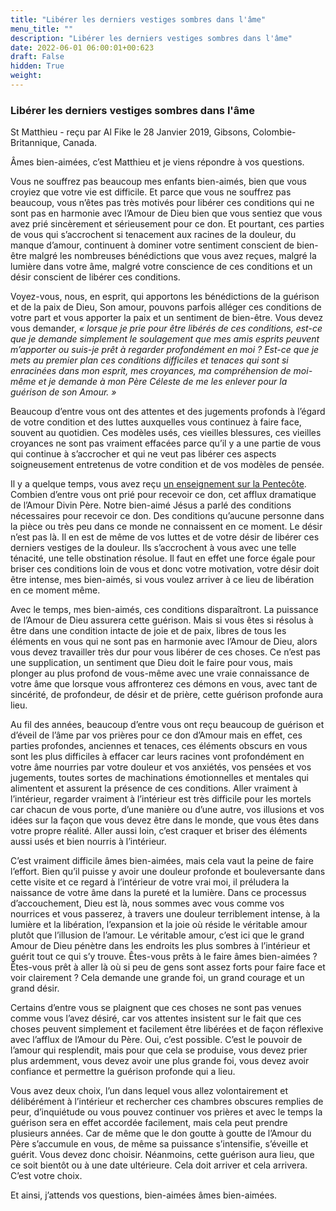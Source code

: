 ```yaml
---
title: "Libérer les derniers vestiges sombres dans l'âme"
menu_title: ""
description: "Libérer les derniers vestiges sombres dans l'âme"
date: 2022-06-01 06:00:01+00:623
draft: False
hidden: True
weight:
---
```

### Libérer les derniers vestiges sombres dans l'âme

St Matthieu - reçu par Al Fike le 28 Janvier 2019, Gibsons, Colombie-Britannique, Canada.

Âmes bien-aimées, c’est Matthieu et je viens répondre à vos questions.

Vous ne souffrez pas beaucoup mes enfants bien-aimés, bien que vous croyiez que votre vie est difficile. Et parce que vous ne souffrez pas beaucoup, vous n’êtes pas très motivés pour libérer ces conditions qui ne sont pas en harmonie avec l’Amour de Dieu bien que vous sentiez que vous avez prié sincèrement et sérieusement pour ce don. Et pourtant, ces parties de vous qui s’accrochent si tenacement aux racines de la douleur, du manque d’amour, continuent à dominer votre sentiment conscient de bien-être malgré les nombreuses bénédictions que vous avez reçues, malgré la lumière dans votre âme, malgré votre conscience de ces conditions et un désir conscient de libérer ces conditions.

Voyez-vous, nous, en esprit, qui apportons les bénédictions de la guérison et de la paix de Dieu, Son amour, pouvons parfois alléger ces conditions de votre part et vous apporter la paix et un sentiment de bien-être. Vous devez vous demander, *« lorsque je prie pour être libérés de ces conditions, est-ce que je demande simplement le soulagement que mes amis esprits peuvent m’apporter ou suis-je prêt à regarder profondément en moi ? Est-ce que je mets au premier plan ces conditions difficiles et tenaces qui sont si enracinées dans mon esprit, mes croyances, ma compréhension de moi-même et je demande à mon Père Céleste de me les enlever pour la guérison de son Amour. »*

Beaucoup d’entre vous ont des attentes et des jugements profonds à l’égard de votre condition et des luttes auxquelles vous continuez à faire face, souvent au quotidien. Ces modèles usés, ces vieilles blessures, ces vieilles croyances ne sont pas vraiment effacées parce qu’il y a une partie de vous qui continue à s’accrocher et qui ne veut pas libérer ces aspects soigneusement entretenus de votre condition et de vos modèles de pensée.

Il y a quelque temps, vous avez reçu [un enseignement sur la Pentecôte](/fr-contemporary-messages/fr-contemporary-messages-by-date-order/fr-contemporary-messages-2017/fr-2017-5-11-1-af-jesus/). Combien d’entre vous ont prié pour recevoir ce don, cet afflux dramatique de l’Amour Divin Père. Notre bien-aimé Jésus a parlé des conditions nécessaires pour recevoir ce don. Des conditions qu’aucune personne dans la pièce ou très peu dans ce monde ne connaissent en ce moment. Le désir n’est pas là. Il en est de même de vos luttes et de votre désir de libérer ces derniers vestiges de la douleur. Ils s’accrochent à vous avec une telle ténacité, une telle obstination résolue. Il faut en effet une force égale pour briser ces conditions loin de vous et donc votre motivation, votre désir doit être intense, mes bien-aimés, si vous voulez arriver à ce lieu de libération en ce moment même.

Avec le temps, mes bien-aimés, ces conditions disparaîtront. La puissance de l’Amour de Dieu assurera cette guérison. Mais si vous êtes si résolus à être dans une condition intacte de joie et de paix, libres de tous les éléments en vous qui ne sont pas en harmonie avec l’Amour de Dieu, alors vous devez travailler très dur pour vous libérer de ces choses. Ce n’est pas une supplication, un sentiment que Dieu doit le faire pour vous, mais plonger au plus profond de vous-même avec une vraie connaissance de votre âme que lorsque vous affronterez ces démons en vous, avec tant de sincérité, de profondeur, de désir et de prière, cette guérison profonde aura lieu.

Au fil des années, beaucoup d’entre vous ont reçu beaucoup de guérison et d’éveil de l’âme par vos prières pour ce don d’Amour mais en effet, ces parties profondes, anciennes et tenaces, ces éléments obscurs en vous sont les plus difficiles à effacer car leurs racines vont profondément en votre âme nourries par votre douleur et vos anxiétés, vos pensées et vos jugements, toutes sortes de machinations émotionnelles et mentales qui alimentent et assurent la présence de ces conditions. Aller vraiment à l’intérieur, regarder vraiment à l’intérieur est très difficile pour les mortels car chacun de vous porte, d’une manière ou d’une autre, vos illusions et vos idées sur la façon que vous devez être dans le monde, que vous êtes dans votre propre réalité. Aller aussi loin, c’est craquer et briser des éléments aussi usés et bien nourris à l’intérieur.

C’est vraiment difficile âmes bien-aimées, mais cela vaut la peine de faire l’effort. Bien qu’il puisse y avoir une douleur profonde et bouleversante dans cette visite et ce regard à l’intérieur de votre vrai moi, il préludera la naissance de votre âme dans la pureté et la lumière. Dans ce processus d’accouchement, Dieu est là, nous sommes avec vous comme vos nourrices et vous passerez, à travers une douleur terriblement intense, à la lumière et la libération, l’expansion et la joie où réside le véritable amour plutôt que l’illusion de l’amour. Le véritable amour, c’est ici que le grand Amour de Dieu pénètre dans les endroits les plus sombres à l’intérieur et guérit tout ce qui s’y trouve. Êtes-vous prêts à le faire âmes bien-aimées ? Êtes-vous prêt à aller là où si peu de gens sont assez forts pour faire face et voir clairement ? Cela demande une grande foi, un grand courage et un grand désir.

Certains d’entre vous se plaignent que ces choses ne sont pas venues comme vous l’avez désiré, car vos attentes insistent sur le fait que ces choses peuvent simplement et facilement être libérées et de façon réflexive avec l’afflux de l’Amour du Père. Oui, c’est possible. C’est le pouvoir de l’amour qui resplendit, mais pour que cela se produise, vous devez prier plus ardemment, vous devez avoir une plus grande foi, vous devez avoir confiance et permettre la guérison profonde qui a lieu.

Vous avez deux choix, l’un dans lequel vous allez volontairement et délibérément à l’intérieur et rechercher ces chambres obscures remplies de peur, d’inquiétude ou vous pouvez continuer vos prières et avec le temps la guérison sera en effet accordée facilement, mais cela peut prendre plusieurs années. Car de même que le don goutte à goutte de l’Amour du Père s’accumule en vous, de même sa puissance s’intensifie, s’éveille et guérit. Vous devez donc choisir. Néanmoins, cette guérison aura lieu, que ce soit bientôt ou à une date ultérieure. Cela doit arriver et cela arrivera. C’est votre choix.

Et ainsi, j’attends vos questions, bien-aimées âmes bien-aimées.
